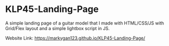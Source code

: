 # KLP45-Landing-Page
A simple landing page of a guitar model that I made with HTML/CSS/JS with Grid/Flex layout and a simple lightbox script in JS.

Website Link: https://markygan123.github.io/KLP45-Landing-Page/
